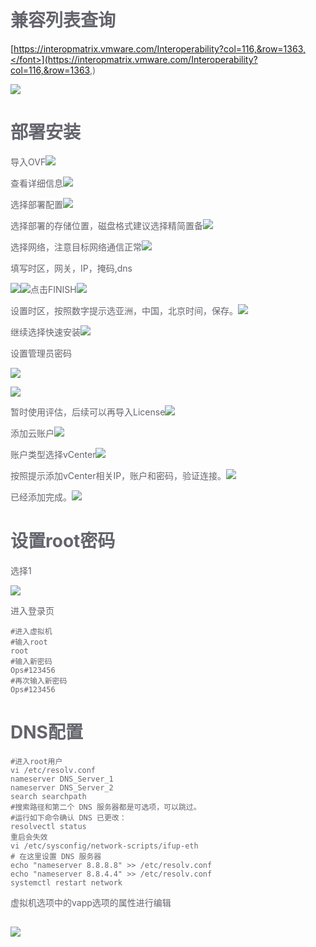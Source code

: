 # <font style="color:rgb(100, 100, 109);">兼容列表查询</font>
[<font style="color:rgb(100, 100, 109);">https://interopmatrix.vmware.com/Interoperability?col=116,&row=1363,</font>](https://interopmatrix.vmware.com/Interoperability?col=116,&row=1363,)

![](../../../images/1711518863212-401dd11a-8206-4644-9f17-c6079d0c1c00.png)

# 部署安装
<font style="color:rgb(100, 100, 109);">导入OVF</font>![](../../../images/1711518891242-c2fdeb94-79fe-4174-8b15-2e35b4fc4575.png)

<font style="color:rgb(100, 100, 109);">查看详细信息</font>![](../../../images/1711518902024-c554de47-e922-4bea-bb07-981d67339ef3.png)

<font style="color:rgb(100, 100, 109);">选择部署配置</font>![](../../../images/1711518915199-b6a14fe8-b3e8-45af-9e66-cc801c003473.png)

<font style="color:rgb(100, 100, 109);">选择部署的存储位置，磁盘格式建议选择精简置备</font>![](../../../images/1711518926629-2d60efbb-6fed-4d46-8d95-1f639eaf8ae9.png)

<font style="color:rgb(100, 100, 109);">选择网络，注意目标网络通信正常</font>![](../../../images/1711518935578-002230d7-b887-42a9-9fe1-3a2ebd0f414d.png)

<font style="color:rgb(100, 100, 109);">填写时区，网关，IP，掩码,dns</font>

![](../../../images/1712646973868-eb3c17d4-2f7e-4f7b-99bd-a0b0b508660b.png)![](../../../images/1711518944883-dd238d4b-5399-4a3c-9bf1-2ebfa641f98d.png)<font style="color:rgb(100, 100, 109);">点击FINISH</font>![](../../../images/1711518964278-86f17d7a-2f65-4207-bcec-a8295d373cf4.png)

<font style="color:rgb(100, 100, 109);">设置时区，按照数字提示选亚洲，中国，北京时间，保存。</font>![](../../../images/1711518973035-461e0e87-a244-45a3-9950-4d058519a6f6.png)

<font style="color:rgb(100, 100, 109);">继续选择快速安装</font>![](../../../images/1711518984571-cf352131-6643-4d3d-86f7-499c09167268.png)

<font style="color:rgb(100, 100, 109);">设置管理员密码</font>

![](../../../images/1711518995808-62ea0d86-e28d-4d0a-ad7a-943505847071.png)



![](../../../images/1711519011892-f98ab4fd-734d-4fd5-92e2-03b67728b753.png)

<font style="color:rgb(100, 100, 109);">暂时使用评估，后续可以再导入License</font>![](../../../images/1711519024903-051181a5-168c-4374-a59a-d914675be872.png)

<font style="color:rgb(100, 100, 109);">添加云账户</font>![](../../../images/1711519033507-038b2590-f3d1-42b2-a343-4e50a67f1e21.png)

<font style="color:rgb(100, 100, 109);">账户类型选择vCenter</font>![](../../../images/1711519042071-45336344-981c-4a80-8b8c-d5f9299e5dd9.png)

<font style="color:rgb(100, 100, 109);">按照提示添加vCenter相关IP，账户和密码，验证连接。</font>![](../../../images/1711519054270-3f7c92c9-7cd4-4e8c-b48b-7b13fadfef25.png)

<font style="color:rgb(100, 100, 109);">已经添加完成。</font>![](../../../images/1711519062389-928366a9-7d20-4c7b-9d25-d0dea4ed5bdb.png)

# 设置root密码
选择1

![](../../../images/1711519425566-21e8b899-4fc0-4079-ae72-d8c71314ea78.png)

进入登录页

```shell
#进入虚拟机
#输入root
root
#输入新密码
Ops#123456
#再次输入新密码
Ops#123456
```

# DNS配置
```shell
#进入root用户
vi /etc/resolv.conf 
nameserver DNS_Server_1
nameserver DNS_Server_2
search searchpath
#搜索路径和第二个 DNS 服务器都是可选项，可以跳过。
#运行如下命令确认 DNS 已更改：
resolvectl status
重启会失效
vi /etc/sysconfig/network-scripts/ifup-eth
# 在这里设置 DNS 服务器
echo "nameserver 8.8.8.8" >> /etc/resolv.conf
echo "nameserver 8.8.4.4" >> /etc/resolv.conf
systemctl restart network
```

虚拟机选项中的vapp选项的属性进行编辑

## ![](../../../images/1712647352474-2a2f7fff-c96d-4aee-9e11-389a62ca5b20.png)
